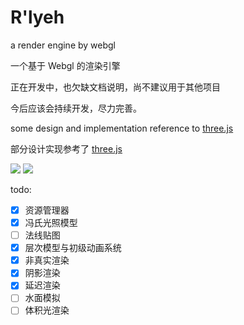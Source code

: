 # R'lyeh

a render engine by webgl

一个基于 Webgl 的渲染引擎

正在开发中，也欠缺文档说明，尚不建议用于其他项目

今后应该会持续开发，尽力完善。

some design and implementation reference to [three.js](https://threejs.org)

部分设计实现参考了 [three.js](https://threejs.org)

![](https://files.catbox.moe/jl9pii.png)
![](https://files.catbox.moe/x7pl1s.png)

todo:

- [x] 资源管理器
- [x] 冯氏光照模型
- [ ] 法线贴图
- [x] 层次模型与初级动画系统
- [x] 非真实渲染
- [x] 阴影渲染
- [x] 延迟渲染
- [ ] 水面模拟
- [ ] 体积光渲染
